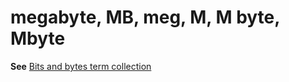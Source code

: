 # megabyte, MB, meg, M, M byte, Mbyte

**See** [Bits and bytes term collection](/style-guide/a-z-word-list-term-collections/term-collections/bits-bytes-terms)
